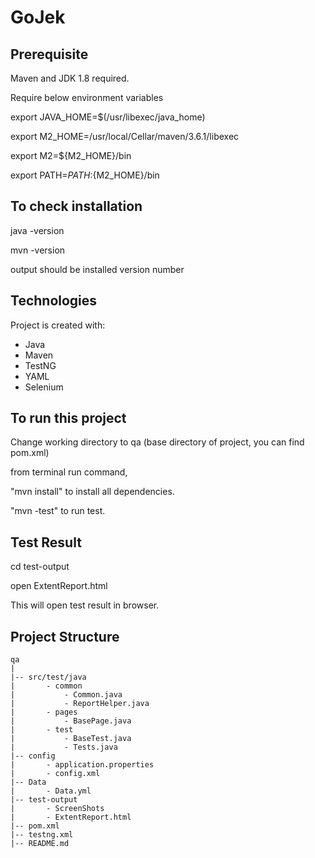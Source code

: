 # GoJek

Prerequisite
----------------
Maven and JDK 1.8 required.

Require below environment variables

export JAVA_HOME=$(/usr/libexec/java_home)

export M2_HOME=/usr/local/Cellar/maven/3.6.1/libexec

export M2=${M2_HOME}/bin

export PATH=${PATH}:${M2_HOME}/bin

To check installation
--------------------------
java -version

mvn -version

output should be installed version number

Technologies
------------------------------
Project is created with:
* Java
* Maven
* TestNG
* YAML
* Selenium

To run this project
-----------------------------
Change working directory to qa (base directory of project, you can find pom.xml)

from terminal run command,

"mvn install" to install all dependencies.

"mvn -test" to run test.

Test Result
------------------------
cd test-output

open ExtentReport.html

This will open test result in browser.

Project Structure
-------------------------
	qa
	|
	|-- src/test/java
	|		- common
	|			- Common.java
	|			- ReportHelper.java
	|		- pages
	|			- BasePage.java
	|		- test
	|			- BaseTest.java
	|			- Tests.java
	|-- config											
	|		- application.properties
	|   	- config.xml
	|-- Data
	|		- Data.yml
	|-- test-output
	|		- ScreenShots
	|		- ExtentReport.html
	|-- pom.xml
	|-- testng.xml
	|-- README.md	